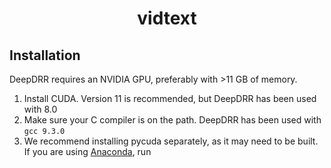 <div align="center">

# vidtext

</div>

## Installation

DeepDRR requires an NVIDIA GPU, preferably with >11 GB of memory.

1. Install CUDA. Version 11 is recommended, but DeepDRR has been used with 8.0
2. Make sure your C compiler is on the path. DeepDRR has been used with `gcc 9.3.0`
3. We recommend installing pycuda separately, as it may need to be built. If you are using [Anaconda](https://www.anaconda.com/), run
